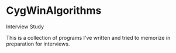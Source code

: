 # CygWinAlgorithms
Interview Study

This is a collection of programs I've written and tried to memorize in preparation for interviews. 
